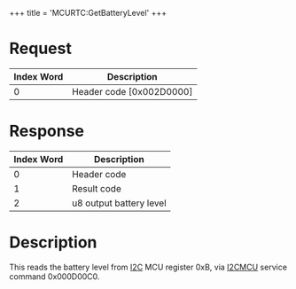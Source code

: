 +++
title = 'MCURTC:GetBatteryLevel'
+++

# Request

| Index Word | Description                |
|------------|----------------------------|
| 0          | Header code \[0x002D0000\] |

# Response

| Index Word | Description             |
|------------|-------------------------|
| 0          | Header code             |
| 1          | Result code             |
| 2          | u8 output battery level |

# Description

This reads the battery level from [I2C](I2C "wikilink") MCU register
0xB, via [I2CMCU](I2C_Services "wikilink") service command 0x000D00C0.
